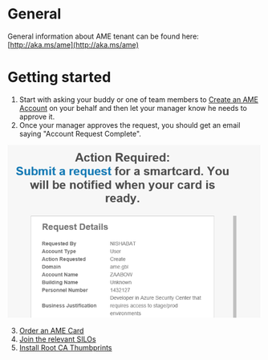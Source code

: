 # General

General information about AME tenant can be found here: [http://aka.ms/ame](http://aka.ms/ame)

# Getting started

1. Start with asking your buddy or one of team members to [Create an AME Account](AME/Create-AME-Account.md) on your behalf and then let your manager know he needs to approve it.
2. Once your manager approves the request, you should get an email saying "Account Request Complete".

![](../.attachments/AMEAccountCreated.png)

3. [Order an AME Card](AME\Order-AME-Card.md)
4. [Join the relevant SILOs](AME\Join-A-SILO.md)
5. [Install Root CA Thumbprints](AME\Install-Root-Certificate.md)